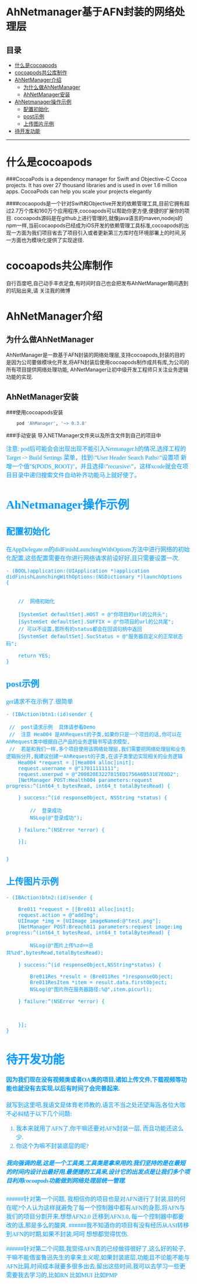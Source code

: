 AhNetmanager基于AFN封装的网络处理层
===
## 目录
* [什么是cocoapods](#what_cocoa)
* [cocoapods共公库制作](#make_coca)
* [AhNetManager介绍](#intro_ahnet)
	* [为什么做AhNetManager](#dowhat_ahnet)
	* [AhNetManager安装](#install_ahnet) 
* [AhNetmanager操作示例](#examples_ahnet)
	* [配置初始化](#set_ahnet)
	* [post示例](#post_ahnet)
	* [上传图片示例](#postimg_ahnet)  
* [待开发功能](#undo_ahnet)
	
	
---

# <a id="what_cocoa"></a> 什么是cocoapods

###CocoaPods is a dependency manager for Swift and Objective-C Cocoa projects. It has over 27 thousand libraries and is used in over 1.6 million apps. CocoaPods can help you scale your projects elegantly

####cocaopods是一个针对Swift和Objective开发的依赖管理工具,目前它拥有超过2.7万个库和160万个应用程序,cocoapods可以帮助你更方便,便捷的扩展你的项目.
cocoapods源码是在github上进行管理的,就像java语言的maven,nodejs的npm一样,当前cocaopods已经成为iOS开发的依赖管理工具标准,cocoapods的出现一方面为我们项目省去了项目引入或者更新第三方库时在环境部署上的时间,另一方面也为模块化提供了实现途径.

# <a id="make_coca"></a> cocoapods共公库制作

 自行百度吧,自己动手丰衣足食,有时间时自己也会把发布AhNetManager期间遇到的坑贴出来,请 
<a id="http://weibo.com/u/6042582447?topnav=1&wvr=6&topsug=1&is_hot=1">关注我的微博</a>
 
# <a id="intro_ahnet"></a> AhNetManager介绍
## <a id="dowhat_ahnet"></a> 为什么做AhNetManager

 AhNetManager是一款基于AFN封装的网络处理层,支持cocoapods,封装的目的是因为公司要做模块化开发,将AFN封装后使用cocoapods制作成共有库,为公司的所有项目提供网络处理功能, AhNetManager让初中级开发工程师只关注业务逻辑功能的实现.
## <a id="install_ahnet"></a> AhNetManager安装
###使用cocoapods安装
```ruby
	pod 'AhManager', '~> 0.3.8'
```
###手动安装
 导入NETManager文件夹以及所含文件到自己的项目中
 
 <div><font color=#0099ff size=3 face="黑体">注意: pod后可能会会出现出现不能引入Netmanager.h的情况,选择工程的 Target -> Build Settings 菜单，找到\”User Header Search Paths\”设置项
新增一个值"$(PODS_ROOT)"，并且选择\”recursive\”，这样xcode就会在项目目录中递归搜索文件自动补齐功能马上就好使了。</div>


# <a id="examples_ahnet"></a> AhNetmanager操作示例
## <a id="set_ahnet"></a> 配置初始化
在AppDelegate.m的didFinishLaunchingWithOptions方法中进行网络的初始化配置,这些配置需要在你进行网络请求前设好好,且只需要设置一次.

```objc
- (BOOL)application:(UIApplication *)application didFinishLaunchingWithOptions:(NSDictionary *)launchOptions
{
    
    
    //  网络初始化
    
    [SystemSet defaultSet].HOST = @"你项目的url的公共头";
    [SystemSet defaultSet].SUFFIX = @"你项目的url的公共尾";
    // 可以不设置,那所有的status都会在回调句柄中返回
    [SystemSet defaultSet].SucStatus = @"服务器自定义的正常状态码";
    
    return YES;
}
``` 
## <a id="post_ahnet"></a> post示例

get请求不在示例了.很简单

```objc
- (IBAction)btn1:(id)sender {
    
 //  post请求示例  具体请参看Demo 
 //  注意 Hea004 是AhRequest的子类,如果你只是一个项目的话,你可以在AhRequest类中根据自己产品的业务逻辑书写请求模型,
 //  若是和我们一样,多个项目使用该网络处理层,我们需要把网络处理层和业务逻辑拆分开,我建议创建一AhRequest的子类,在该子类里边实现相关的业务逻辑
    Hea004 *request = [[Hea004 alloc]init];
    request.username = @"17011111111";
    request.userpwd = @"200820E3227815ED1756A6B531E7E0D2";
    [NetManager POST:Health004 parameters:request progress:^(int64_t bytesRead, int64_t totalBytesRead) {
        
    } success:^(id responseObject, NSString *status) {
        
        //  登录成功
        NSLog(@"登录成功");
        
    } failure:^(NSError *error) {
        
    }];
    
    
}
``` 
## <a id="postimg_ahnet"></a> 上传图片示例

```objc
- (IBAction)btn2:(id)sender {
    
    Bre011 *request = [[Bre011 alloc]init];
    request.action = @"addImg";
    UIImage *img = [UIImage imageNamed:@"test.png"];
    [NetManager POST:Breach011 parameters:request image:img progress:^(int64_t bytesRead, int64_t totalBytesRead) {
        
        NSLog(@"图片上传%zd==总共%zd",bytesRead,totalBytesRead);
        
    } success:^(id responseObject,NSString*status) {
        
        Bre011Res *result = (Bre011Res *)responseObject;
        Bre011ResItem *item = result.data.firstObject;
        NSLog(@"图片所在服务器路径:%@",item.picurl);
        
    } failure:^(NSError *error) {
        
        
        
    }];
}
```
# <a id="undo_ahnet"></a> 待开发功能
####  因为我们现在没有视频类或者OA类的项目,诸如上传文件,下载视频等功能也就没有去实现,以后有时间了会完善起来.

就写到这里吧,我语文是体育老师教的,语言不当之处还望海涵,各位大咖不必纠结于以下几个问题:

1. 我本来就用了AFN了,你干嘛还要对AFN封装一层, 而且功能还这么少.
2. 你这个为嘛不封装底层的呢?



##### 我向强调的是,这是一个工具类,工具类是拿来用的,我们坚持的是在最短的时间内设计出最好用,最便捷的工具来,设计它的出发点是让我们多个项目利用cocoapods功能做到网络处理层统一管理.

######针对第一个问题, 我相信你的项目也是对AFN进行了封装,目的何在呢?个人认为这样就避免了每一个控制器中都有AFN的身影,将AFN与我们的项目分割开来,想想AFN2.0 迁移到AFN3.0, 每一个控制器中都要改的话,那是多么的酸爽.
######我不知道你的项目有没有经历从ASI转移到AFN的时期,如果不封装,呵呵 想想都觉得忧伤.

######针对第二个问题,我觉得AFN真的已经做得很好了,这么好的轮子,干嘛不能借鉴鲁迅先生的拿来主义呢,如果封装底层,功能且不论能不能与AFN比肩,时间成本就要多很多出去,留出这些时间,我可以去学习一些更需要我去学习的,比如RN  比如MUI 比如PMP



 

 
 


